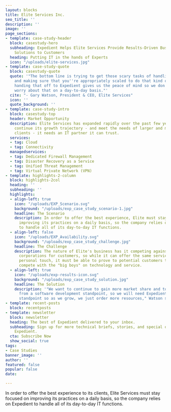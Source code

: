 ```yaml
---
layout: blocks
title: Elite Services Inc.
seo_title: ''
description: ''
image: ''
page_sections:
- template: case-study-header
  block: casestudy-hero
  subheading: Expedient Helps Elite Services Provide Results-Driven Business Communication
    Solutions to Customers
  heading: Putting IT in the hands of Experts
  icon: "/uploads/elite-services.jpg"
- template: case-study-quote
  block: casestudy-quote
  quote: '"The bottom line is trying to get those scary tasks of handling data securely
    and making sure that you''re appropriately scaled to do that kind of work, and
    handing that off to Expedient gives us the peace of mind so we don''t have to
    worry about that on a day-to-day basis."'
  cite: "- Gary Watson, President & CEO, Elite Services"
  icon: ''
  quote_background: ''
- template: case-study-intro
  block: casestudy-top
  header: Market Opportunity
  description: Elite Services has expanded rapidly over the past few years, and to
    continue its growth trajectory - and meet the needs of larger and more sophisticated
    clients - it needs an IT partner it can trust.
  services:
  - tag: Cloud
  - tag: Connectivity
  managedservices:
  - tag: Dedicated Firewall Management
  - tag: Disaster Recovery as a Service
  - tag: Unified Threat Management
  - tag: Virtual Private Network (VPN)
- template: highlights-2-column
  block: highlights-2col
  heading: ''
  subheading: ''
  highlights:
  - align-left: true
    icon: "/uploads/EXP_Scenario.svg"
    background: "/uploads/exp_case_study_scenario-1.jpg"
    headline: The Scenario
    description: In order to offer the best experience, Elite must stay focused on
      improving its practices on a daily basis, so the company relies on Expedient
      to handle all of its day-to-day IT functions.
  - align-left: false
    icon: "/uploads/EXP_Availability.svg"
    background: "/uploads/exp_case_study_challenge.jpg"
    headline: The Challenge
    description: The nature of Elite's business has it competing against much larger
      corporations for customers, so while it can offer the same services with a more
      personal touch, it must be able to prove to potential customers that it can
      compete with the "big boys" on technology and service.
  - align-left: true
    icon: "/uploads/exp-results-icon.svg"
    background: "/uploads/exp_case_study_solution.jpg"
    headline: The Solution
    description: '"We want to continue to gain more market share and to advance technically,
      from a software development standpoint, so we will need Expedient from a scalability
      standpoint so as we grow, we just order more resources," Watson said.'
- template: recent-posts
  block: recentposts
- template: newsletter
  block: newsletter
  heading: The best of Expedient delivered to your inbox.
  subheading: Sign up for more technical briefs, stories, and special offers from
    Expedient.
  cta: Subscribe Now
  show_social: true
tags:
- Case Studies
banner_image: ''
author: ''
featured: false
popular: false
date: 

---
```

In order to offer the best experience to its clients, Elite Services must stay focused on improving its practices on a daily basis, so the company relies on Expedient to handle all of its day-to-day IT functions.